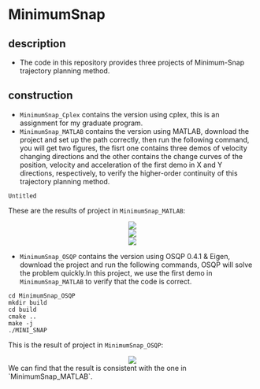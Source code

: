 # MinimumSnap
## description    
* The code in this repository provides three projects of Minimum-Snap trajectory planning method.       
## construction
* `MinimumSnap_Cplex` contains the version using cplex, this is an assignment for my graduate program.
* `MinimumSnap_MATLAB` contains the version using MATLAB, download the project and set up the path correctly, then run the following command, you will get two figures, the fisrt one
contains three demos of velocity changing directions and the other contains the change curves of the position, velocity and acceleration of the first demo in X and Y directions, respectively, 
to verify the higher-order continuity of this trajectory planning method.
```
Untitled
```
These are the results of project in `MinimumSnap_MATLAB`:         
<div align=center><img src=https://github.com/Technician13/MinimumSnap/blob/master/MinimumSnap_MATLAB/res/res_data.png></div>       
<div align=center><img src=https://github.com/Technician13/MinimumSnap/blob/master/MinimumSnap_MATLAB/res/res_1.png></div>        
<div align=center><img src=https://github.com/Technician13/MinimumSnap/blob/master/MinimumSnap_MATLAB/res/res_2.png></div>              

* `MinimumSnap_OSQP` contains the version using OSQP 0.4.1 & Eigen, download the project and run the following commands, OSQP will solve the problem quickly.In this project, we use the first demo in 
`MinimumSnap_MATLAB` to verify that the code is correct.
```
cd MinimumSnap_OSQP
mkdir build
cd build
cmake ..
make -j
./MINI_SNAP
```
This is the result of project in `MinimumSnap_OSQP`:                  
<div align=center><img src=https://github.com/Technician13/MinimumSnap/blob/master/MinimumSnap_OSQP/res/res_1.png></div>              
We can  find that the result is consistent with the one in `MinimumSnap_MATLAB`.
